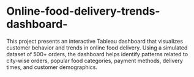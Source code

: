 # Online-food-delivery-trends-dashboard-
This project presents an interactive Tableau dashboard that visualizes customer behavior and trends in online food delivery. Using a simulated dataset of 500+ orders, the dashboard helps identify patterns related to city-wise orders, popular food categories, payment methods, delivery times, and customer demographics.
